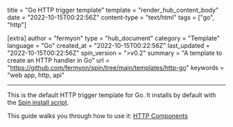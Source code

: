 title = "Go HTTP trigger template"
template = "render_hub_content_body"
date = "2022-10-15T00:22:56Z"
content-type = "text/html"
tags = ["go", "http"]

[extra]
author = "fermyon"
type = "hub_document"
category = "Template"
language = "Go"
created_at = "2022-10-15T00:22:56Z"
last_updated = "2022-10-15T00:22:56Z"
spin_version = ">v0.2"
summary =  "A template to create an HTTP handler in Go"
url = "https://github.com/fermyon/spin/tree/main/templates/http-go"
keywords = "web app, http, api"

---

This is the default HTTP trigger template for Go. It installs by default with the [Spin install script](https://developer.fermyon.com/spin/install#installing-spin).

This guide walks you through how to use it: [HTTP Components](https://developer.fermyon.com/spin/go-components#http-components)